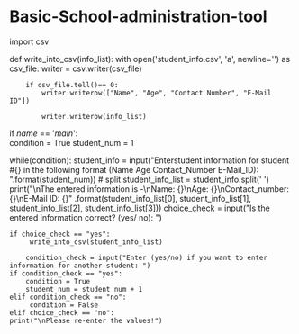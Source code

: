 # Basic-School-administration-tool
import csv

def write_into_csv(info_list):
	with open('student_info.csv', 'a', newline='') as csv_file:
		writer = csv.writer(csv_file)

		if csv_file.tell()== 0:
			writer.writerow(["Name", "Age", "Contact Number", "E-Mail ID"])

			writer.writerow(info_list)

if _name_ == '_main_':			
    condition = True
    student_num = 1


while(condition):
	 student_info =  input("Enterstudent information for student #{} in the following format (Name Age Contact_Number E-Mail_ID): ".format(student_num))
     # split
	 student_info_list = student_info.split(' ')
	    print("\nThe entered information is -\nName: {}\nAge: {}\nContact_number: {}\nE-Mail ID: {}"
              .format(student_info_list[0], student_info_list[1], student_info_list[2], student_info_list[3]))
        choice_check = input("Is the entered information correct? (yes/ no): ")

    if choice_check == "yes":
		 write_into_csv(student_info_list)

	    condition_check = input("Enter (yes/no) if you want to enter information for another student: ")
	if condition_check == "yes":
	    condition = True
		student_num = student_num + 1
	elif condition_check == "no":
	     condition = False  
    elif choice_check == "no":
    print("\nPlease re-enter the values!")
